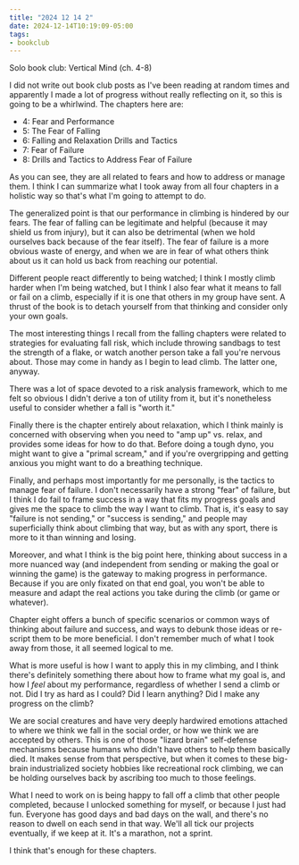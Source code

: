 ```yaml
---
title: "2024 12 14 2"
date: 2024-12-14T10:19:09-05:00
tags:
- bookclub
---
```


Solo book club: Vertical Mind (ch. 4-8)<!--more-->

I did not write out book club posts as I've been reading at random times and
apparently I made a lot of progress without really reflecting on it, so this is
going to be a whirlwind. The chapters here are:

* 4: Fear and Performance
* 5: The Fear of Falling
* 6: Falling and Relaxation Drills and Tactics
* 7: Fear of Failure
* 8: Drills and Tactics to Address Fear of Failure

As you can see, they are all related to fears and how to address or manage them.
I think I can summarize what I took away from all four chapters in a holistic
way so that's what I'm going to attempt to do.

The generalized point is that our performance in climbing is hindered by our
fears. The fear of falling can be legitimate and helpful (because it may shield
us from injury), but it can also be detrimental (when we hold ourselves back
because of the fear itself). The fear of failure is a more obvious waste of
energy, and when we are in fear of what others think about us it can hold us
back from reaching our potential.

Different people react differently to being watched; I think I mostly climb
harder when I'm being watched, but I think I also fear what it means to fall or
fail on a climb, especially if it is one that others in my group have sent. A
thrust of the book is to detach yourself from that thinking and consider only
your own goals.

The most interesting things I recall from the falling chapters were related to
strategies for evaluating fall risk, which include throwing sandbags to test the
strength of a flake, or watch another person take a fall you're nervous about.
Those may come in handy as I begin to lead climb. The latter one, anyway.

There was a lot of space devoted to a risk analysis framework, which to me felt
so obvious I didn't derive a ton of utility from it, but it's nonetheless useful
to consider whether a fall is "worth it."

Finally there is the chapter entirely about relaxation, which I think mainly is
concerned with observing when you need to "amp up" vs. relax, and provides some
ideas for how to do that. Before doing a tough dyno, you might want to give a
"primal scream," and if you're overgripping and getting anxious you might want
to do a breathing technique.

Finally, and perhaps most importantly for me personally, is the tactics to
manage fear of failure. I don't necessarily have a strong "fear" of failure, but
I think I do fail to frame success in a way that fits my progress goals and
gives me the space to climb the way I want to climb. That is, it's easy to say
"failure is not sending," or "success is sending," and people may superficially
think about climbing that way, but as with any sport, there is more to it than
winning and losing.

Moreover, and what I think is the big point here, thinking about success in a
more nuanced way (and independent from sending or making the goal or winning the
game) is the gateway to making progress in performance. Because if you are only
fixated on that end goal, you won't be able to measure and adapt the real
actions you take during the climb (or game or whatever).

Chapter eight offers a bunch of specific scenarios or common ways of thinking
about failure and success, and ways to debunk those ideas or re-script them to
be more beneficial. I don't remember much of what I took away from those, it all
seemed logical to me.

What is more useful is how I want to apply this in my climbing, and I think
there's definitely something there about how to frame what my goal is, and how I
*feel* about my performance, regardless of whether I send a climb or not. Did I
try as hard as I could? Did I learn anything? Did I make any progress on the climb?

We are social creatures and have very deeply hardwired emotions attached to
where we think we fall in the social order, or how we think we are accepted by
others. This is one of those "lizard brain" self-defense mechanisms because
humans who didn't have others to help them basically died. It makes sense from
that perspective, but when it comes to these big-brain industrialized society
hobbies like recreational rock climbing, we can be holding ourselves back by
ascribing too much to those feelings.

What I need to work on is being happy to fall off a climb that other people
completed, because I unlocked something for myself, or because I just had fun.
Everyone has good days and bad days on the wall, and there's no reason to dwell
on each send in that way. We'll all tick our projects eventually, if we keep at
it. It's a marathon, not a sprint.

I think that's enough for these chapters.
